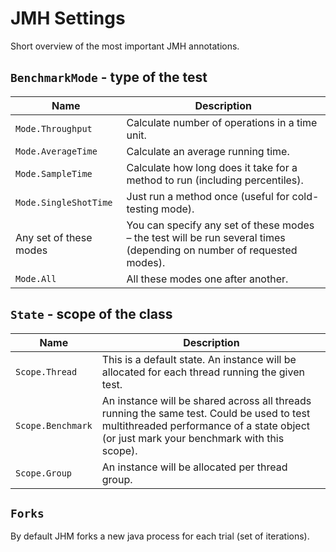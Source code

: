 # JMH Settings

Short overview of the most important JMH annotations.

## `BenchmarkMode` - type of the test

|Name|Description|
|---|---|
|`Mode.Throughput`|Calculate number of operations in a time unit.|
|`Mode.AverageTime`|Calculate an average running time.|
|`Mode.SampleTime`|Calculate how long does it take for a method to run (including percentiles).|
|`Mode.SingleShotTime`|Just run a method once (useful for cold-testing mode). |
| Any set of these modes| You can specify any set of these modes – the test will be run several times (depending on number of requested modes).|
|`Mode.All`	| All these modes one after another.|

## `State` - scope of the class

|Name|Description|
|---|---|
|`Scope.Thread`|This is a default state. An instance will be allocated for each thread running the given test.|
|`Scope.Benchmark`|An instance will be shared across all threads running the same test. Could be used to test multithreaded performance of a state object (or just mark your benchmark with this scope).|
|`Scope.Group`|An instance will be allocated per thread group.|

## `Forks`

By default JHM forks a new java process for each trial (set of iterations).